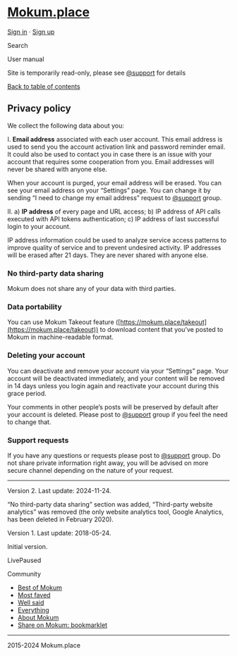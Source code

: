 [Mokum.place](https://mokum.place/)
===================================

[Sign in](https://mokum.place/users/sign_in) · [Sign up](https://mokum.place/users/sign_up)

Search

User manual

Site is temporarily read-only, please see [@support](https://mokum.place/support) for details

[Back to table of contents](https://mokum.place/about)

Privacy policy
--------------

We collect the following data about you:

I. **Email address** associated with each user account. This email address is used to send you the account activation link and password reminder email. It could also be used to contact you in case there is an issue with your account that requires some cooperation from you. Email addresses will never be shared with anyone else.

When your account is purged, your email address will be erased. You can see your email address on your “Settings” page. You can change it by sending “I need to change my email address” request to [@support](https://mokum.place/support) group.

II. a) **IP address** of every page and URL access; b) IP address of API calls executed with API tokens authentication; c) IP address of last successful login to your account.

IP address information could be used to analyze service access patterns to improve quality of service and to prevent undesired activity. IP addresses will be erased after 21 days. They are never shared with anyone else.

### No third-party data sharing

Mokum does not share any of your data with third parties.

### Data portability

You can use Mokum Takeout feature ([https://mokum.place/takeout](https://mokum.place/takeout)) to download content that you’ve posted to Mokum in machine-readable format.

### Deleting your account

You can deactivate and remove your account via your “Settings” page. Your account will be deactivated immediately, and your content will be removed in 14 days unless you login again and reactivate your account during this grace period.

Your comments in other people’s posts will be preserved by default after your account is deleted. Please post to [@support](https://mokum.place/support) group if you feel the need to change that.

### Support requests

If you have any questions or requests please post to [@support](https://mokum.place/support) group. Do not share private information right away, you will be advised on more secure channel depending on the nature of your request.

* * *

Version 2. Last update: 2024-11-24.

“No third-party data sharing” section was added, “Third-party website analytics” was removed (the only website analytics tool, Google Analytics, has been deleted in February 2020).

Version 1. Last update: 2018-05-24.

Initial version.

LivePaused

Community

* [Best of Mokum](https://mokum.place/filter/best_of)
* [Most faved](https://mokum.place/filter/most_faved)
* [Well said](https://mokum.place/filter/well_said)
* [Everything](https://mokum.place/filter/everything)
* [About Mokum](https://mokum.place/about)
* [Share on Mokum: bookmarklet](https://mokum.place/sh)

* * *

2015-2024 Mokum.place